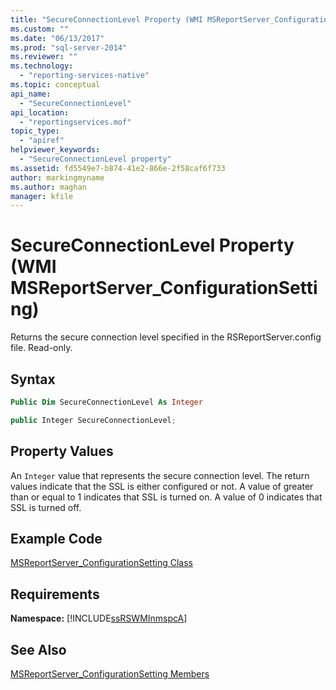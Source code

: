 ```yaml
---
title: "SecureConnectionLevel Property (WMI MSReportServer_ConfigurationSetting) | Microsoft Docs"
ms.custom: ""
ms.date: "06/13/2017"
ms.prod: "sql-server-2014"
ms.reviewer: ""
ms.technology: 
  - "reporting-services-native"
ms.topic: conceptual
api_name: 
  - "SecureConnectionLevel"
api_location: 
  - "reportingservices.mof"
topic_type: 
  - "apiref"
helpviewer_keywords: 
  - "SecureConnectionLevel property"
ms.assetid: fd5549e7-b874-41e2-866e-2f58caf6f733
author: markingmyname
ms.author: maghan
manager: kfile
---
```

# SecureConnectionLevel Property (WMI MSReportServer_ConfigurationSetting)
  Returns the secure connection level specified in the RSReportServer.config file. Read-only.  
  
## Syntax  
  
```vb  
Public Dim SecureConnectionLevel As Integer  
```  
  
```csharp  
public Integer SecureConnectionLevel;  
```  
  
## Property Values  
 An `Integer` value that represents the secure connection level. The return values indicate that the SSL is either configured or not. A value of greater than or equal to 1 indicates that SSL is turned on. A value of 0 indicates that SSL is turned off.  
  
## Example Code  
 [MSReportServer_ConfigurationSetting Class](msreportserver-configurationsetting-class.md)  
  
## Requirements  
 **Namespace:** [!INCLUDE[ssRSWMInmspcA](../../includes/ssrswminmspca-md.md)]  
  
## See Also  
 [MSReportServer_ConfigurationSetting Members](msreportserver-configurationsetting-members.md)  
  
  
